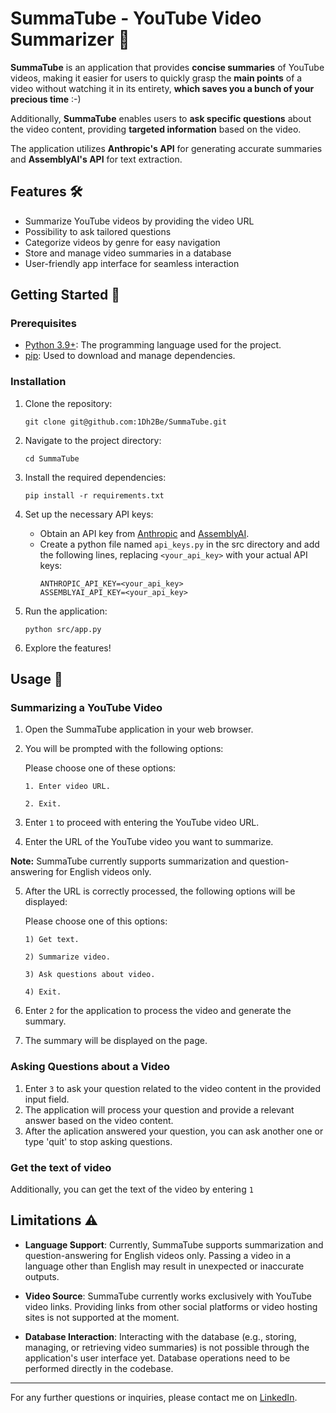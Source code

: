 # SummaTube - YouTube Video Summarizer 🚀
**SummaTube** is an application that provides **concise summaries** of YouTube videos, making it easier for users to quickly grasp the **main points** of a video without watching it in its entirety, **which saves you a bunch of your precious time** :-)

Additionally, **SummaTube** enables users to **ask specific questions** about the video content, providing **targeted information** based on the video.

The application utilizes **Anthropic's API** for generating accurate summaries and **AssemblyAI's API** for text extraction.

## Features 🛠️

- Summarize YouTube videos by providing the video URL
- Possibility to ask tailored questions
- Categorize videos by genre for easy navigation
- Store and manage video summaries in a database
- User-friendly app interface for seamless interaction

## Getting Started 🔰

### Prerequisites
- [Python 3.9+](https://www.python.org/downloads): The programming language used for the project.
- [pip](https://pip.pypa.io/en/stable/installation/): Used to download and manage dependencies.

### Installation

1. Clone the repository:

   ```
   git clone git@github.com:1Dh2Be/SummaTube.git
   ```

2. Navigate to the project directory:

   ```
   cd SummaTube
   ```

3. Install the required dependencies:

   ```
   pip install -r requirements.txt
   ```

4. Set up the necessary API keys:
   - Obtain an API key from [Anthropic](https://www.anthropic.com/) and [AssemblyAI](https://www.assemblyai.com/).
   - Create a python file named `api_keys.py` in the src directory and add the following lines, replacing `<your_api_key>` with your actual API keys:
     ```
     ANTHROPIC_API_KEY=<your_api_key>
     ASSEMBLYAI_API_KEY=<your_api_key>
     ```

5. Run the application:

   ```
   python src/app.py
   ```
6. Explore the features!

## Usage 📖

### Summarizing a YouTube Video

1. Open the SummaTube application in your web browser.
2. You will be prompted with the following options:

   Please choose one of these options:

      ```1. Enter video URL.```
   
      ```2. Exit.```

3. Enter `1` to proceed with entering the YouTube video URL.
4. Enter the URL of the YouTube video you want to summarize.

**Note:** SummaTube currently supports summarization and question-answering for English videos only.

5. After the URL is correctly processed, the following options will be displayed:

      Please choose one of this options:

      ```1) Get text.```
   
      ```2) Summarize video.```
   
      ```3) Ask questions about video.```
   
      ```4) Exit.```
   
7. Enter `2` for the application to process the video and generate the summary.
8. The summary will be displayed on the page.

### Asking Questions about a Video
   
1. Enter `3` to ask your question related to the video content in the provided input field.
2. The application will process your question and provide a relevant answer based on the video content.
3. After the aplication answered your question, you can ask another one or type 'quit' to stop asking questions.

### Get the text of video

Additionally, you can get the text of the video by entering `1` 

## Limitations ⚠️

- **Language Support**: Currently, SummaTube supports summarization and question-answering for English videos only. Passing a video in a language other than English may result in unexpected or inaccurate outputs.

- **Video Source**: SummaTube currently works exclusively with YouTube video links. Providing links from other social platforms or video hosting sites is not supported at the moment.

- **Database Interaction**: Interacting with the database (e.g., storing, managing, or retrieving video summaries) is not possible through the application's user interface yet. Database operations need to be performed directly in the codebase.

---

For any further questions or inquiries, please contact me on [LinkedIn](www.linkedin.com/in/mimoun-atmani).
